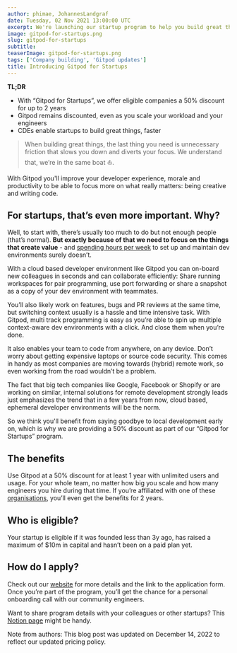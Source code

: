 ```yaml
---
author: phimae, JohannesLandgraf
date: Tuesday, 02 Nov 2021 13:00:00 UTC
excerpt: We're launching our startup program to help you build great things without friction, for free.
image: gitpod-for-startups.png
slug: gitpod-for-startups
subtitle:
teaserImage: gitpod-for-startups.png
tags: ['Company building', 'Gitpod updates']
title: Introducing Gitpod for Startups
---
```


<script context="module">
  export const prerender = true;
</script>

**TL;DR**

-   With “Gitpod for Startups”, we offer eligible companies a 50% discount for up to 2 years
-   Gitpod remains discounted, even as you scale your workload and your engineers
-   CDEs enable startups to build great things, faster

> When building great things, the last thing you need is unnecessary friction that slows you down and diverts your focus. We understand that, we’re in the same boat ⛵️.

With Gitpod you'll improve your developer experience, morale and productivity to be able to focus more on what really matters: being creative and writing code.

## For startups, that’s even more important. Why?

Well, to start with, there’s usually too much to do but not enough people (that’s normal). **But exactly because of that we need to focus on the things that create value** - and [spending hours per week](/blog/dev-env-as-code) to set up and maintain dev environments surely doesn’t.

With a cloud based developer environment like Gitpod you can on-board new colleagues in seconds and can collaborate efficiently: Share running workspaces for pair programming, use port forwarding or share a snapshot as a copy of your dev environment with teammates.

You’ll also likely work on features, bugs and PR reviews at the same time, but switching context usually is a hassle and time intensive task. With Gitpod, multi track programming is easy as you’re able to spin up multiple context-aware dev environments with a click. And close them when you’re done.

It also enables your team to code from anywhere, on any device. Don’t worry about getting expensive laptops or source code security. This comes in handy as most companies are moving towards (hybrid) remote work, so even working from the road wouldn’t be a problem.

The fact that big tech companies like Google, Facebook or Shopify or are working on similar, internal solutions for remote development strongly leads just emphasizes the trend that in a few years from now, cloud based, ephemeral developer environments will be the norm.

So we think you'll benefit from saying goodbye to local development early on, which is why we are providing a 50% discount as part of our “Gitpod for Startups” program.

## The benefits

Use Gitpod at a 50% discount for at least 1 year with unlimited users and usage. For your whole team, no matter how big you scale and how many engineers you hire during that time. If you’re affiliated with one of these [organisations](/discover/startups/organisations), you’ll even get the benefits for 2 years.

## Who is eligible?

Your startup is eligible if it was founded less than 3y ago, has raised a maximum of $10m in capital and hasn’t been on a paid plan yet.

## How do I apply?

Check out our [website](/discover/startups) for more details and the link to the application form. Once you’re part of the program, you’ll get the chance for a personal onboarding call with our community engineers.

Want to share program details with your colleagues or other startups? This [Notion page](https://bit.ly/Gitpod-for-startups-notion) might be handy.

Note from authors: This blog post was updated on December 14, 2022 to reflect our updated pricing policy.
